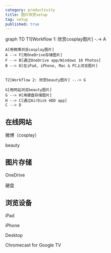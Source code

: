 ```yaml
---
category: productivity
title: 图片欣赏setup
tag: setup
published: true
---
```



<div class="mermaid">
    graph TD
    T1[Workflow 1: 欣赏cosplay图片] -.-> A

    A[用微博浏览cosplay图片]
    A --> F[用OneDrive存储图片]
    F --> B[通过OneDrive app/Windows 10 Photos]
    B --> D[在iPad, iPhone, Mac & PC上浏览图片]


    T2[Workflow 2: 欣赏beauty图片] -.-> G

    G[用网站浏览beauty图片]
    G --> H[用硬盘存储图片]
    H --> C[通过AirDisk HDD app]
    C --> D
</div>

## 在线网站

微博（cosplay）

beauty

## 图片存储

OneDrive

硬盘

## 浏览设备

iPad

iPhone

Desktop

Chromecast for Google TV

